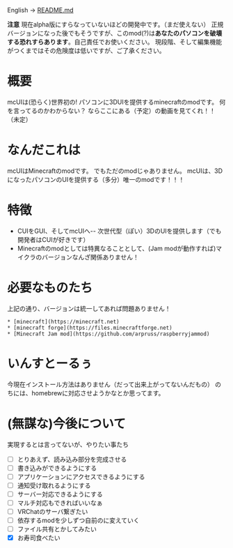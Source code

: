 English -> [README.md](https://github.com/Cj-bc/mcUI/blob/master/README.md)

**注意** 現在alpha版にすらなっていないほどの開発中です。（まだ使えない）
正規バージョンになった後でもそうですが、このmod(?)は**あなたのパソコンを破壊する恐れすらあります**。自己責任でお使いください。
現段階、そして編集機能がつくまではその危険度は低いですが、ご了承ください。

# 概要

  mcUIは(恐らく)世界初の! パソコンに3DUIを提供するminecraftのmodです。
  何を言ってるのかわからない？
  ならここにある（予定）の動画を見てくれ！！（未定）


# なんだこれは

  mcUIはMinecraftのmodです。
  でもただのmodじゃありません。
  mcUIは、3DになったパソコンのUIを提供する（多分）唯一のmodです！！！

# 特徴

  * CUIをGUI、そしてmcUIへ-- 次世代型（ぽい）3DのUIを提供します（でも開発者はCUIが好きです）
  * Minecraftのmodとしては特異なることとして、(Jam modが動作すれば)マイクラのバージョンなんざ関係ありません！

# 必要なものたち

  上記の通り、バージョンは統一してあれば問題ありません！

    * [minecraft](https://minecraft.net)
    * [minecraft forge](https://files.minecraftforge.net)
    * [Minecraft Jam mod](https://github.com/arpruss/raspberryjammod)

# いんすとーるぅ

  今現在インストール方法はありません（だって出来上がってないんだもの）
  のちには、homebrewに対応させようかなとか思ってます。

# (無謀な)今後について

実現するとは言ってないが、やりたい事たち

-  [ ] とりあえず、読み込み部分を完成させる
-  [ ] 書き込みができるようにする
-  [ ] アプリケーションにアクセスできるようにする
-  [ ] 通知受け取れるようにする
-  [ ] サーバー対応できるようにする
-  [ ] マルチ対応もできればいいなぁ
-  [ ] VRChatのサーバ繋ぎたい
-  [ ] 依存するmodを少しずつ自前のに変えていく
-  [ ] ファイル共有とかしてみたい
-  [x] お寿司食べたい
